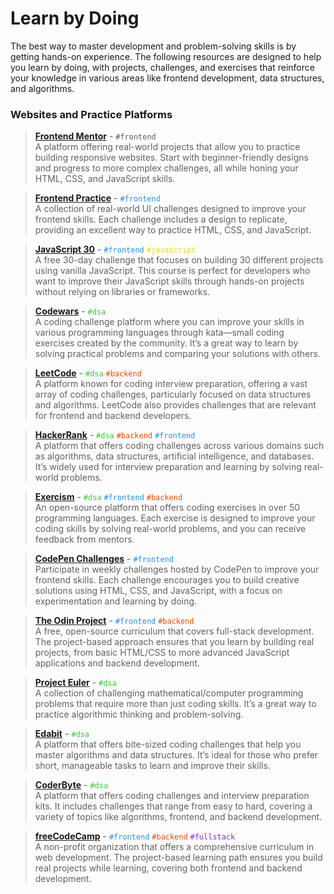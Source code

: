 # Learn by Doing

The best way to master development and problem-solving skills is by getting hands-on experience. The following resources are designed to help you learn by doing, with projects, challenges, and exercises that reinforce your knowledge in various areas like frontend development, data structures, and algorithms.

### Websites and Practice Platforms

> [**Frontend Mentor**](https://www.frontendmentor.io/) - <span style="color:1E90FF">`#frontend`</span>  
> A platform offering real-world projects that allow you to practice building responsive websites. Start with beginner-friendly designs and progress to more complex challenges, all while honing your HTML, CSS, and JavaScript skills.

> [**Frontend Practice**](https://www.frontendpractice.com/) - <span style="color:#1E90FF">`#frontend`</span>  
> A collection of real-world UI challenges designed to improve your frontend skills. Each challenge includes a design to replicate, providing an excellent way to practice HTML, CSS, and JavaScript.

> [**JavaScript 30**](https://javascript30.com/) - <span style="color:#1E90FF">`#frontend`</span> <span style="color:#FFD700">`#javascript`</span>  
> A free 30-day challenge that focuses on building 30 different projects using vanilla JavaScript. This course is perfect for developers who want to improve their JavaScript skills through hands-on projects without relying on libraries or frameworks.

> [**Codewars**](https://www.codewars.com/) - <span style="color:#32CD32">`#dsa`</span>  
> A coding challenge platform where you can improve your skills in various programming languages through kata—small coding exercises created by the community. It’s a great way to learn by solving practical problems and comparing your solutions with others.

> [**LeetCode**](https://leetcode.com/explore/) - <span style="color:#32CD32">`#dsa`</span> <span style="color:#FF4500">`#backend`</span>  
> A platform known for coding interview preparation, offering a vast array of coding challenges, particularly focused on data structures and algorithms. LeetCode also provides challenges that are relevant for frontend and backend developers.

> [**HackerRank**](https://www.hackerrank.com/) - <span style="color:#32CD32">`#dsa`</span> <span style="color:#FF4500">`#backend`</span> <span style="color:#1E90FF">`#frontend`</span>  
> A platform that offers coding challenges across various domains such as algorithms, data structures, artificial intelligence, and databases. It’s widely used for interview preparation and learning by solving real-world problems.

> [**Exercism**](https://exercism.io/) - <span style="color:#32CD32">`#dsa`</span> <span style="color:#1E90FF">`#frontend`</span> <span style="color:#FF4500">`#backend`</span>  
> An open-source platform that offers coding exercises in over 50 programming languages. Each exercise is designed to improve your coding skills by solving real-world problems, and you can receive feedback from mentors.

> [**CodePen Challenges**](https://codepen.io/challenges) - <span style="color:#1E90FF">`#frontend`</span>  
> Participate in weekly challenges hosted by CodePen to improve your frontend skills. Each challenge encourages you to build creative solutions using HTML, CSS, and JavaScript, with a focus on experimentation and learning by doing.

> [**The Odin Project**](https://www.theodinproject.com/) - <span style="color:#1E90FF">`#frontend`</span> <span style="color:#FF4500">`#backend`</span>  
> A free, open-source curriculum that covers full-stack development. The project-based approach ensures that you learn by building real projects, from basic HTML/CSS to more advanced JavaScript applications and backend development.

> [**Project Euler**](https://projecteuler.net/) - <span style="color:#32CD32">`#dsa`</span>  
> A collection of challenging mathematical/computer programming problems that require more than just coding skills. It’s a great way to practice algorithmic thinking and problem-solving.

> [**Edabit**](https://edabit.com/) - <span style="color:#32CD32">`#dsa`</span>  
> A platform that offers bite-sized coding challenges that help you master algorithms and data structures. It’s ideal for those who prefer short, manageable tasks to learn and improve their skills.

> [**CoderByte**](https://www.coderbyte.com/) - <span style="color:#32CD32">`#dsa`</span>  
> A platform that offers coding challenges and interview preparation kits. It includes challenges that range from easy to hard, covering a variety of topics like algorithms, frontend, and backend development.

> [**freeCodeCamp**](https://www.freecodecamp.org/learn/) - <span style="color:#1E90FF">`#frontend`</span> <span style="color:#FF4500">`#backend`</span> <span style="color:#8A2BE2">`#fullstack`</span>  
> A non-profit organization that offers a comprehensive curriculum in web development. The project-based learning path ensures you build real projects while learning, covering both frontend and backend development.
